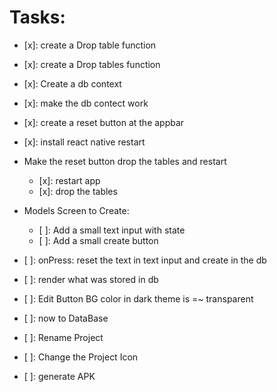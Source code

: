 # Tasks:

- [x]: create a Drop table function
- [x]: create a Drop tables function
- [x]: Create a db context
- [x]: make the db contect work
- [x]: create a reset button at the appbar
- [x]: install react native restart
- Make the reset button drop the tables and restart
  - [x]: restart app
  - [x]: drop the tables
- Models Screen to Create:
  - [ ]: Add a small text input with state
  - [ ]: Add a small create button
- [ ]: onPress: reset the text in text input and create in the db
- [ ]: render what was stored in db

- [ ]: Edit Button BG color in dark theme is =~ transparent
- [ ]: now to DataBase
- [ ]: Rename Project
- [ ]: Change the Project Icon
- [ ]: generate APK
